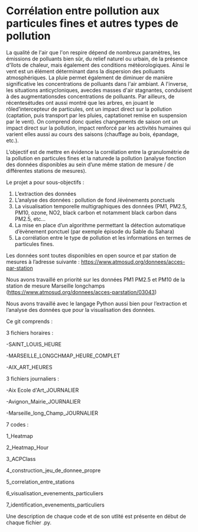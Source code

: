 # Corrélation entre pollution aux particules fines et autres types de pollution 

La qualité de l'air que l'on respire dépend de nombreux paramètres, les émissions de polluants bien sûr, du relief naturel ou urbain, de la présence d'îlots de chaleur, mais également des conditions météorologiques. Ainsi le vent est un élément déterminant dans la dispersion des polluants atmosphériques. La pluie permet également de diminuer de manière significative les concentrations de polluants dans l'air ambiant. A l'inverse, les situations anticycloniques, avecdes masses d'air stagnantes, conduisent à des augmentationsdes concentrations de polluants. Par ailleurs, de récentesétudes ont aussi montré que les arbres, en jouant le rôled’intercepteur de particules, ont un impact direct sur la pollution (captation, puis transport par les pluies, captationet remise en suspension par le vent). On comprend donc queles changements de saison ont un impact direct sur la pollution, impact renforcé par les activités humaines qui varient elles aussi au cours des saisons (chauffage au bois, épandage, etc.).

L’objectif est de mettre en évidence la corrélation entre la granulométrie de la pollution en particules fines et la naturede la pollution (analyse fonction des données disponibles au sein d’une même station de mesure / de différentes stations de mesures).

Le projet a pour sous-objectifs :
1. L’extraction des données 
2. L’analyse des données : pollution de fond /événements ponctuels
3. La visualisation temporelle multigraphiques des données (PM1, PM2.5, PM10, ozone, NO2, black carbon et notamment black carbon dans PM2.5, etc…
4. La mise en place d’un algorithme permettant la détection automatique d’évènement ponctuel (par exemple épisode du Sable du Sahara) 
5. La corrélation entre le type de pollution et les informations en termes de particules fines.

Les données sont toutes disponibles en open source et par station de mesures à l’adresse suivante : https://www.atmosud.org/donnees/acces-par-station

Nous avons travaillé en priorité sur les données PM1 PM2.5 et PM10 de la station de mesure Marseille longchamps (https://www.atmosud.org/donnees/acces-parstation/03043)

Nous avons travaillé avec le langage Python aussi bien pour l’extraction et l’analyse des données que pour la visualisation des données.

Ce git comprends :

3 fichiers horaires :

-SAINT_LOUIS_HEURE

-MARSEILLE_LONGCHMAP_HEURE_COMPLET

-AIX_ART_HEURES

3 fichiers journaliers :

-Aix Ecole d'Art_JOURNALIER

-Avignon_Mairie_JOURNALIER

-Marseille_long_Champ_JOURNALIER

7 codes :

1_Heatmap

2_Heatmap_Hour

3_ACPClass

4_construction_jeu_de_donnee_propre

5_correlation_entre_stations

6_visualisation_evenements_particuliers

7_identification_evenements_particuliers

Une description de chaque code et de son utlité est présente en début de chaque fichier .py.
